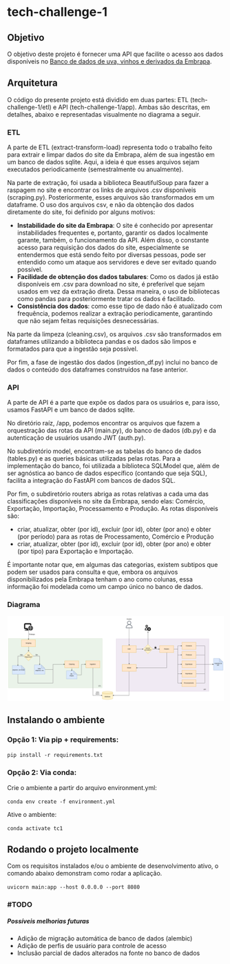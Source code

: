# tech-challenge-1

## Objetivo
O objetivo deste projeto é fornecer uma API que facilite o acesso aos dados disponíveis no [Banco de dados de uva, vinhos e derivados da Embrapa](http://vitibrasil.cnpuv.embrapa.br/).

## Arquitetura

O código do presente projeto está dividido em duas partes: ETL (tech-challenge-1/etl) e API (tech-challenge-1/app). Ambas são descritas, em detalhes, abaixo e representadas visualmente no diagrama a seguir.

### ETL
A parte de ETL (extract-transform-load) representa todo o trabalho feito para extrair e limpar dados do site da Embrapa, além de sua ingestão em um banco de dados sqlite. Aqui, a ideia é que esses arquivos sejam executados periodicamente (semestralmente ou anualmente).

Na parte de extração, foi usada a biblioteca BeautifulSoup para fazer a raspagem no site e encontrar os links de arquivos .csv disponíveis (scraping.py). Posteriormente, esses arquivos são transformados em um dataframe. O uso dos arquivos csv, e não da obtenção dos dados diretamente do site, foi definido por alguns motivos:
- **Instabilidade do site da Embrapa**: O site é conhecido por apresentar instabilidades frequentes e, portanto, garantir os dados localmente garante, também, o funcionamento da API. Além disso, o constante acesso para requisição dos dados do site, especialmente se entendermos que está sendo feito por diversas pessoas, pode ser entendido como um ataque aos servidores e deve ser evitado quando possível.
- **Facilidade de obtenção dos dados tabulares**: Como os dados já estão disponíveis em .csv para download no site, é preferível que sejam usados em vez da extração direta. Dessa maneira, o uso de bibliotecas como pandas para posteriormente tratar os dados é facilitado.
- **Consistência dos dados**: como esse tipo de dado não é atualizado com frequência, podemos realizar a extração periodicamente, garantindo que não sejam feitas requisições desnecessárias.

Na parte da limpeza (cleaning.csv), os arquivos .csv são transformados em dataframes utilizando a biblioteca pandas e os dados são limpos e formatados para que a ingestão seja possível.

Por fim, a fase de ingestão dos dados (ingestion_df.py) inclui no banco de dados o conteúdo dos dataframes construídos na fase anterior.

### API

A parte de API é a parte que expõe os dados para os usuários e, para isso, usamos FastAPI e um banco de dados sqlite.

No diretório raíz, /app, podemos encontrar os arquivos que fazem a orquestração das rotas da API (main.py), do banco de dados (db.py) e da autenticação de usuários usando JWT (auth.py).

No subdiretório model, encontram-se as tabelas do banco de dados (tables.py) e as queries básicas utilizadas pelas rotas. Para a implementação do banco, foi utilizada a biblioteca SQLModel que, além de ser agnóstica ao banco de dados específico (contando que seja SQL), facilita a integração do FastAPI com bancos de dados SQL.

Por fim, o subdiretório routers abriga as rotas relativas a cada uma das classificações disponíveis no site da Embrapa, sendo elas: Comércio, Exportação, Importação, Processamento e Produção. As rotas disponíveis são:
- criar, atualizar, obter (por id), excluir (por id), obter (por ano) e obter (por período)  para as rotas de Processamento, Comércio e Produção
- criar, atualizar, obter (por id), excluir (por id), obter (por ano) e obter (por tipo) para Exportação e Importação.

É importante notar que, em algumas das categorias, existem subtipos que podem ser usados para consulta e que, embora os arquivos disponibilizados pela Embrapa tenham o ano como colunas, essa informação foi modelada como um campo único no banco de dados.

### Diagrama

![Diagrama Tech Challenge 1](diagrama-tech-challenge1.png)


## Instalando o ambiente

### Opção 1: Via pip + requirements:

```pip install -r requirements.txt```

### Opção 2: Via conda:

Crie o ambiente a partir do arquivo environment.yml:

```conda env create -f environment.yml```

Ative o ambiente:

```conda activate tc1```

## Rodando o projeto localmente

Com os requisitos instalados e/ou o ambiente de desenvolvimento ativo, o comando abaixo demonstram como rodar a aplicação.

```uvicorn main:app --host 0.0.0.0 --port 8080```




### #TODO
##### Possíveis melhorias futuras
- Adição de migração automática de banco de dados (alembic)
- Adição de perfis de usuário para controle de acesso
- Inclusão parcial de dados alterados na fonte no banco de dados



